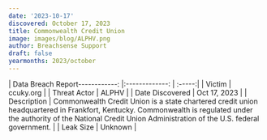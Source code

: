 ```yaml
---
date: '2023-10-17'
discovered: October 17, 2023
title: Commonwealth Credit Union
image: images/blog/ALPHV.png
author: Breachsense Support
draft: false
yearmonths: 2023/october
---
```


| Data Breach Report------------:     |:-------------:    | :-----:|
| Victim      | ccuky.org      | 
| Threat Actor      | ALPHV      | 
| Date Discovered      | Oct 17, 2023      | 
| Description      | Commonwealth Credit Union is a state chartered credit union headquartered in Frankfort, Kentucky. Commonwealth is regulated under the authority of the National Credit Union Administration of the U.S. federal government.      | 
| Leak Size      | Unknown      | 

